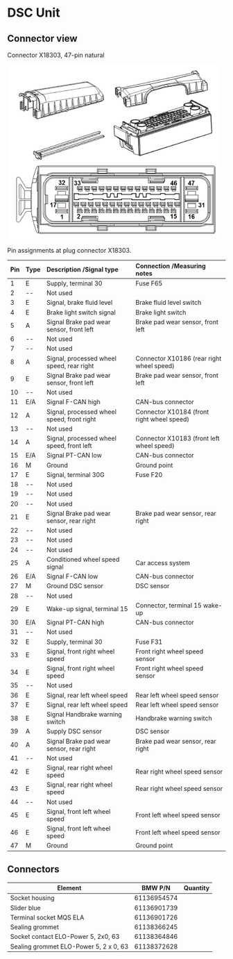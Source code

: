 # DSC Unit

## Connector view

Connector X18303, 47-pin natural

![Alt text](../Pictures/MK60E5-Connector.png)

Pin assignments at plug connector X18303.

| Pin | Type | Description /Signal type                   | Connection /Measuring notes                |
| :-- | :--- | :----------------------------------------- | :----------------------------------------- |
| 1   | E    | Supply, terminal 30                        | Fuse F65                                   |
| 2   | --   | Not used                                   |                                            |
| 3   | E    | Signal, brake fluid level                  | Brake fluid level switch                   |
| 4   | E    | Brake light switch signal                  | Brake light switch                         |
| 5   | A    | Signal Brake pad wear sensor, front left   | Brake pad wear sensor, front left          |
| 6   | --   | Not used                                   |                                            |
| 7   | --   | Not used                                   |                                            |
| 8   | A    | Signal, processed wheel speed, rear right  | Connector X10186 (rear right wheel speed)  |
| 9   | E    | Signal Brake pad wear sensor, front left   | Brake pad wear sensor, front left          |
| 10  | --   | Not used                                   |                                            |
| 11  | E/A  | Signal F-CAN high                          | CAN-bus connector                          |
| 12  | A    | Signal, processed wheel speed, front right | Connector X10184 (front right wheel speed) |
| 13  | --   | Not used                                   |                                            |
| 14  | A    | Signal, processed wheel speed, front left  | Connector X10183 (front left wheel speed)  |
| 15  | E/A  | Signal PT-CAN low                          | CAN-bus connector                          |
| 16  | M    | Ground                                     | Ground point                               |
| 17  | E    | Signal, terminal 30G                       | Fuse F20                                   |
| 18  | --   | Not used                                   |                                            |
| 19  | --   | Not used                                   |                                            |
| 20  | --   | Not used                                   |                                            |
| 21  | E    | Signal Brake pad wear sensor, rear right   | Brake pad wear sensor, rear right          |
| 22  | --   | Not used                                   |                                            |
| 23  | --   | Not used                                   |                                            |
| 24  | --   | Not used                                   |                                            |
| 25  | A    | Conditioned wheel speed signal             | Car access system                          |
| 26  | E/A  | Signal F-CAN low                           | CAN-bus connector                          |
| 27  | M    | Ground DSC sensor                          | DSC sensor                                 |
| 28  | --   | Not used                                   |                                            |
| 29  | E    | Wake-up signal, terminal 15                | Connector, terminal 15 wake-up             |
| 30  | E/A  | Signal PT-CAN high                         | CAN-bus connector                          |
| 31  | --   | Not used                                   |                                            |
| 32  | E    | Supply, terminal 30                        | Fuse F31                                   |
| 33  | E    | Signal, front right wheel speed            | Front right wheel speed sensor             |
| 34  | E    | Signal, front right wheel speed            | Front right wheel speed sensor             |
| 35  | --   | Not used                                   |                                            |
| 36  | E    | Signal, rear left wheel speed              | Rear left wheel speed sensor               |
| 37  | E    | Signal, rear left wheel speed              | Rear left wheel speed sensor               |
| 38  | E    | Signal Handbrake warning switch            | Handbrake warning switch                   |
| 39  | A    | Supply DSC sensor                          | DSC sensor                                 |
| 40  | A    | Signal Brake pad wear sensor, rear right   | Brake pad wear sensor, rear right          |
| 41  | --   | Not used                                   |                                            |
| 42  | E    | Signal, rear right wheel speed             | Rear right wheel speed sensor              |
| 43  | E    | Signal, rear right wheel speed             | Rear right wheel speed sensor              |
| 44  | --   | Not used                                   |                                            |
| 45  | E    | Signal, front left wheel speed             | Front left wheel speed sensor              |
| 46  | E    | Signal, front left wheel speed             | Front left wheel speed sensor              |
| 47  | M    | Ground                                     | Ground point                               |

## Connectors

|Element|BMW P/N | Quantity |
|---|---|---|
|Socket housing |61136954574 | |
|Slider blue |61136901739 | |
|Terminal socket MQS ELA |61136901726 | |
|Sealing grommet |61138366245 | |
|Socket contact ELO-Power 5, 2x0, 63 |61138364846 | |
|Sealing grommet ELO-Power 5, 2 x 0, 63 |61138372628 | |

